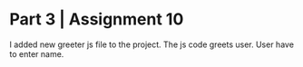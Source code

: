# Part 3 | Assignment 10

I added new greeter js file to the project. The js code greets user. User have to enter name.